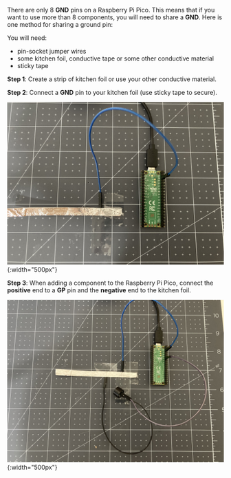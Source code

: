 There are only 8 **GND** pins on a Raspberry Pi Pico. This means that if you want to use more than 8 components, you will need to share a **GND**. Here is one method for sharing a ground pin:

You will need:
+ pin-socket jumper wires
+ some kitchen foil, conductive tape or some other conductive material
+ sticky tape

**Step 1**: Create a strip of kitchen foil or use your other conductive material.

**Step 2**: Connect a **GND** pin to your kitchen foil (use sticky tape to secure).

![A Raspberry Pi Pico with a ground pin connected to a piece of kitchen foil.](images/step-one.jpeg){:width="500px"}

**Step 3**: When adding a component to the Raspberry Pi Pico, connect the **positive** end to a **GP** pin and the **negative** end to the kitchen foil. 

![A Raspberry Pi Pico with a ground pin connected to a piece of kitchen foil. A buzzer is also attached with the positive end on the GP5 pin and the negative end stuck to the kitchen foil.](images/step-three.jpeg){:width="500px"}